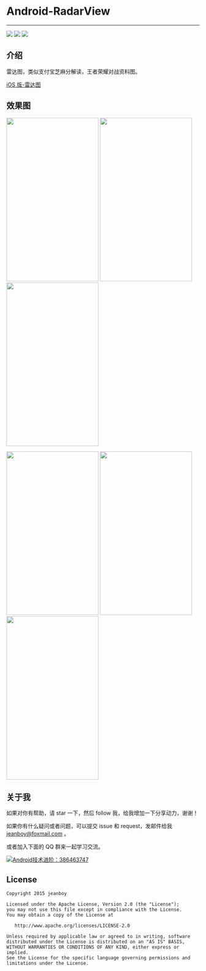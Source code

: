 # Android-RadarView

------
![](https://img.shields.io/badge/platform-Android-brightgreen.svg) ![](https://img.shields.io/badge/language-java-yellow.svg) ![](https://img.shields.io/badge/license-Apache--2.0-blue.svg)

## 介绍

雷达图，类似支付宝芝麻分解读，王者荣耀对战资料图。

[iOS 版-雷达图](https://github.com/coolspan/IOSRadarView)

## 效果图

<img src="https://github.com/jeanboydev/Android-RadarView/blob/master/resources/1.jpg" width="240px" height="427px" /> <img src="https://github.com/jeanboydev/Android-RadarView/blob/master/resources/2.jpg" width="240px" height="427px" /> <img src="https://github.com/jeanboydev/Android-RadarView/blob/master/resources/3.jpg" width="240px" height="427px" />

<img src="https://github.com/jeanboydev/Android-RadarView/blob/master/resources/4.jpg" width="240px" height="427px" /> <img src="https://github.com/jeanboydev/Android-RadarView/blob/master/resources/5.jpg" width="240px" height="427px" /> <img src="https://github.com/jeanboydev/Android-RadarView/blob/master/resources/6.jpg" width="240px" height="427px" />


## 关于我

如果对你有帮助，请 star 一下，然后 follow 我，给我增加一下分享动力，谢谢！

如果你有什么疑问或者问题，可以提交 issue 和 request，发邮件给我 jeanboy@foxmail.com 。

或者加入下面的 QQ 群来一起学习交流。

<a target="_blank" href="http://shang.qq.com/wpa/qunwpa?idkey=0b505511df9ead28ec678df4eeb7a1a8f994ea8b75f2c10412b57e667d81b50d"><img border="0" src="http://pub.idqqimg.com/wpa/images/group.png" alt="Android技术进阶：386463747" title="Android技术进阶：386463747"></a>

## License

    Copyright 2015 jeanboy

    Licensed under the Apache License, Version 2.0 (the "License");
    you may not use this file except in compliance with the License.
    You may obtain a copy of the License at

       http://www.apache.org/licenses/LICENSE-2.0

    Unless required by applicable law or agreed to in writing, software
    distributed under the License is distributed on an "AS IS" BASIS,
    WITHOUT WARRANTIES OR CONDITIONS OF ANY KIND, either express or implied.
    See the License for the specific language governing permissions and
    limitations under the License.


 [1]:https://github.com/jeanboydev/Android-RadarView/blob/master/resources/1.jpg
 [2]:https://github.com/jeanboydev/Android-RadarView/blob/master/resources/2.jpg
 [3]:https://github.com/jeanboydev/Android-RadarView/blob/master/resources/3.jpg
 [4]:https://github.com/jeanboydev/Android-RadarView/blob/master/resources/4.jpg
 [5]:https://github.com/jeanboydev/Android-RadarView/blob/master/resources/5.jpg
 [6]:https://github.com/jeanboydev/Android-RadarView/blob/master/resources/6.jpg


